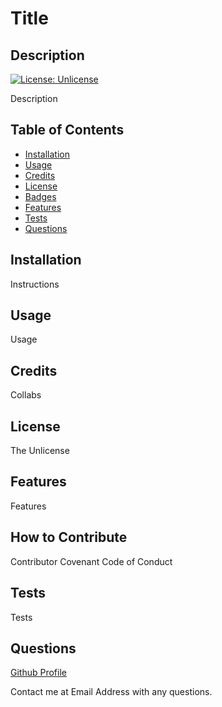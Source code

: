 # Title
## Description
[![License: Unlicense](https://img.shields.io/badge/license-Unlicense-blue.svg)](http://unlicense.org/)

Description
## Table of Contents 

- [Installation](#installation)
- [Usage](#usage)
- [Credits](#credits)
- [License](#license)
- [Badges](#badges)
- [Features](#features)
- [Tests](#tests)
- [Questions](#questions)

## Installation
Instructions
## Usage
Usage
## Credits
Collabs
## License
The Unlicense
## Features
Features
## How to Contribute

Contributor Covenant Code of Conduct

## Tests
Tests

## Questions
[Github Profile](https://github.com/AlexWiederman)

Contact me at Email Address with any questions.

